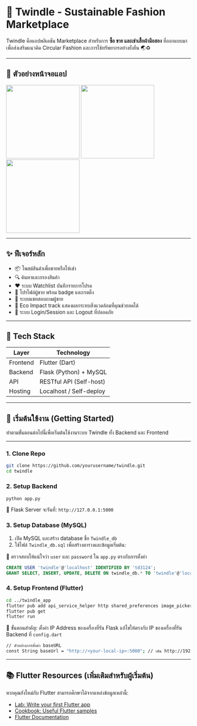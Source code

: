 # 👗 Twindle - Sustainable Fashion Marketplace

Twindle คือแอปพลิเคชัน Marketplace สำหรับการ **ซื้อ ขาย และเช่าเสื้อผ้ามือสอง** ที่ออกแบบมาเพื่อส่งเสริมแนวคิด Circular Fashion และการใช้ทรัพยากรอย่างยั่งยืน 🌏♻️

---

## 📲 ตัวอย่างหน้าจอแอป

<img src="screenshots/home.png" width="200"/> <img src="screenshots/product_detail.png" width="200"/> <img src="screenshots/account.png" width="200"/>

---

## ✨ ฟีเจอร์หลัก

- 📦 โพสต์สินค้าเพื่อขายหรือให้เช่า
- 🔍 ค้นหาและกรองสินค้า
- ❤️ ระบบ Watchlist บันทึกรายการโปรด
- 🧑 โปรไฟล์ผู้ขาย พร้อม badge และเรตติ้ง
- 💬 ระบบแชทสอบถามผู้ขาย
- 🌱 Eco Impact track แสดงผลกระทบสิ่งแวดล้อมที่คุณช่วยลดได้
- 🔐 ระบบ Login/Session และ Logout ที่ปลอดภัย

---

## 🧰 Tech Stack

| Layer        | Technology              |
|--------------|--------------------------|
| Frontend     | Flutter (Dart)           |
| Backend      | Flask (Python) + MySQL   |
| API          | RESTful API (Self-host)  |
| Hosting      | Localhost / Self-deploy  |

---

## 🚀 เริ่มต้นใช้งาน (Getting Started)

ทำตามขั้นตอนต่อไปนี้เพื่อเริ่มต้นใช้งานระบบ Twindle ทั้ง Backend และ Frontend

---

### 1. Clone Repo

```bash
git clone https://github.com/yourusername/twindle.git
cd twindle
```


### **2. Setup Backend**

```bash
python app.py
```

🔗 Flask Server จะรันที่: `http://127.0.0.1:5000`



### **3. Setup Database (MySQL)**

1. เปิด MySQL และสร้าง database ชื่อ `Twindle_db`
2. ใช้ไฟล์ `Twindle_db.sql` เพื่อสร้างตารางและข้อมูลเริ่มต้น:

📌 ตรวจสอบให้แน่ใจว่า `user` และ `password` ใน `app.py` ตรงกับการตั้งค่า
```sql
CREATE USER 'twindle'@'localhost' IDENTIFIED BY 'td3124';
GRANT SELECT, INSERT, UPDATE, DELETE ON twindle_db.* TO 'twindle'@'localhost';
```


### **4. Setup Frontend (Flutter)**

```bash
cd ../twindle_app
flutter pub add api_service_helper http shared_preferences image_picker 
flutter pub get
flutter run
```
📌 ขั้นตอนสำคัญ: ตั้งค่า IP Address ของเครื่องที่รัน Flask
แก้ไขให้ตรงกับ IP ของเครื่องที่รัน Backend ที่ `config.dart`

```bash
// ตัวอย่างการตั้งค่า baseURL
const String baseUrl = "http://<your-local-ip>:5000"; // เช่น http://192.168.1.10:5000

```



---

## 📚 Flutter Resources (เพิ่มเติมสำหรับผู้เริ่มต้น)

หากคุณยังใหม่กับ Flutter สามารถศึกษาได้จากแหล่งข้อมูลเหล่านี้:

- [Lab: Write your first Flutter app](https://docs.flutter.dev/get-started/codelab)
- [Cookbook: Useful Flutter samples](https://docs.flutter.dev/cookbook)
- [Flutter Documentation](https://docs.flutter.dev/)
